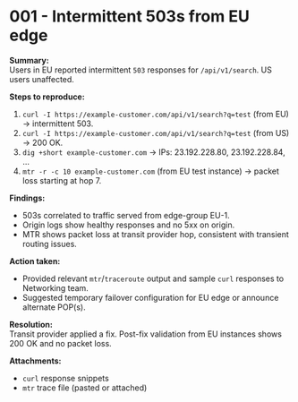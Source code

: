 # 001 - Intermittent 503s from EU edge

**Summary:**  
Users in EU reported intermittent `503` responses for `/api/v1/search`. US users unaffected.

**Steps to reproduce:**  
1. `curl -I https://example-customer.com/api/v1/search?q=test` (from EU) -> intermittent 503.  
2. `curl -I https://example-customer.com/api/v1/search?q=test` (from US) -> 200 OK.  
3. `dig +short example-customer.com` -> IPs: 23.192.228.80, 23.192.228.84, ...  
4. `mtr -r -c 10 example-customer.com` (from EU test instance) -> packet loss starting at hop 7.

**Findings:**  
- 503s correlated to traffic served from edge-group EU-1.  
- Origin logs show healthy responses and no 5xx on origin.  
- MTR shows packet loss at transit provider hop, consistent with transient routing issues.

**Action taken:**  
- Provided relevant `mtr`/`traceroute` output and sample `curl` responses to Networking team.  
- Suggested temporary failover configuration for EU edge or announce alternate POP(s).

**Resolution:**  
Transit provider applied a fix. Post-fix validation from EU instances shows 200 OK and no packet loss.

**Attachments:**  
- `curl` response snippets  
- `mtr` trace file (pasted or attached)
